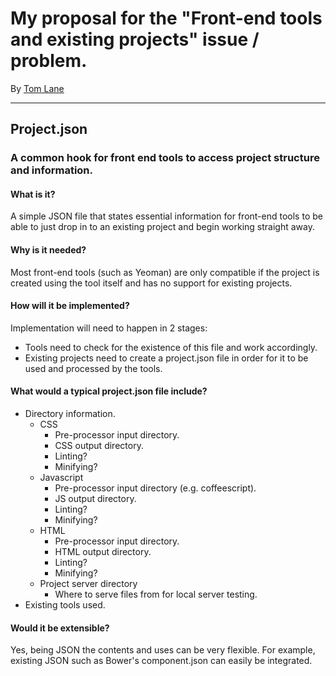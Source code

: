 # My proposal for the "Front-end tools and existing projects" issue / problem.

By [Tom Lane](http://tomlane.me)

--- 

## Project.json

### A common hook for front end tools to access project structure and information.

#### What is it?

A simple JSON file that states essential information for front-end tools to be able to just drop in to an existing project and begin working straight away.

#### Why is it needed?

Most front-end tools (such as Yeoman) are only compatible if the project is created using the tool itself and has no support for existing projects.

#### How will it be implemented?

Implementation will need to happen in 2 stages:

- Tools need to check for the existence of this file and work accordingly.
- Existing projects need to create a project.json file in order for it to be used and processed by the tools.

#### What would a typical project.json file include?

- Directory information.
	- CSS
		- Pre-processor input directory.
		- CSS output directory.
		- Linting?
		- Minifying?
	- Javascript
		- Pre-processor input directory (e.g. coffeescript).
		- JS output directory.
		- Linting?
		- Minifying?
	- HTML
		- Pre-processor input directory.
		- HTML output directory.
		- Linting?
		- Minifying?
	- Project server directory
		- Where to serve files from for local server testing.
- Existing tools used.

#### Would it be extensible?

Yes, being JSON the contents and uses can be very flexible. For example, existing JSON such as Bower's component.json can easily be integrated.